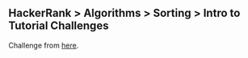 ## HackerRank > Algorithms > Sorting > Intro to Tutorial Challenges

Challenge from [here](https://www.hackerrank.com/challenges/tutorial-intro).
